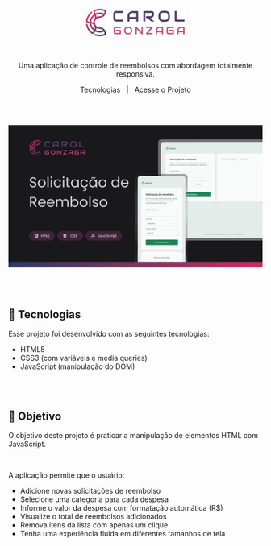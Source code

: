 <p align="center">
  <img src=".github/logo-carol-gonzaga.svg" alt="Minha Logo" width="200"/>
</p>

</br>

<p align="center">Uma aplicação de controle de reembolsos com abordagem totalmente responsiva.</p>
<p align="center">
  <a href="#-tecnologias">Tecnologias</a>&nbsp;&nbsp;&nbsp;|&nbsp;&nbsp;&nbsp;<a href="https://carolgonzaga.github.io/refund-reembolso/">Acesse o Projeto</a>
</p>

</br>
</br>

<p align="center">
  <img src=".github/preview.jpg" alt="Preview do Projeto" width="600"/>
</p>

</br>
</br>

## 🚀 Tecnologias

Esse projeto foi desenvolvido com as seguintes tecnologias:

- HTML5
- CSS3 (com variáveis e media queries)
- JavaScript (manipulação do DOM)

</br>
</br>

## 🎯 Objetivo

O objetivo deste projeto é praticar a manipulação de elementos HTML com JavaScript.

</br>

A aplicação permite que o usuário:

- Adicione novas solicitações de reembolso
- Selecione uma categoria para cada despesa
- Informe o valor da despesa com formatação automática (R$)
- Visualize o total de reembolsos adicionados
- Remova itens da lista com apenas um clique
- Tenha uma experiência fluida em diferentes tamanhos de tela
